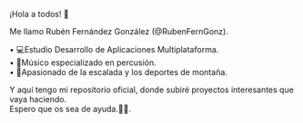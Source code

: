 ¡Hola a todos! 🤟  

Me llamo Rubén Fernández González (@RubenFernGonz).  

  • 💻Estudio Desarrollo de Aplicaciones Multiplataforma.  
  • 🎵Músico especializado en percusión.  
  • 🧗Apasionado de la escalada y los deportes de montaña.  

Y aquí tengo mi repositorio oficial, donde subiré proyectos interesantes que vaya haciendo.  
Espero que os sea de ayuda.🤞😁.  



<!--
**RubenFernGonz/RubenFernGonz** is a ✨ _special_ ✨ repository because its `README.md` (this file) appears on your GitHub profile.

Here are some ideas to get you started:

- 🔭 I’m currently working on ...
- 🌱 I’m currently learning ...
- 👯 I’m looking to collaborate on ...
- 🤔 I’m looking for help with ...
- 💬 Ask me about ...
- 📫 How to reach me: ...
- 😄 Pronouns: ...
- ⚡ Fun fact: ...
-->

